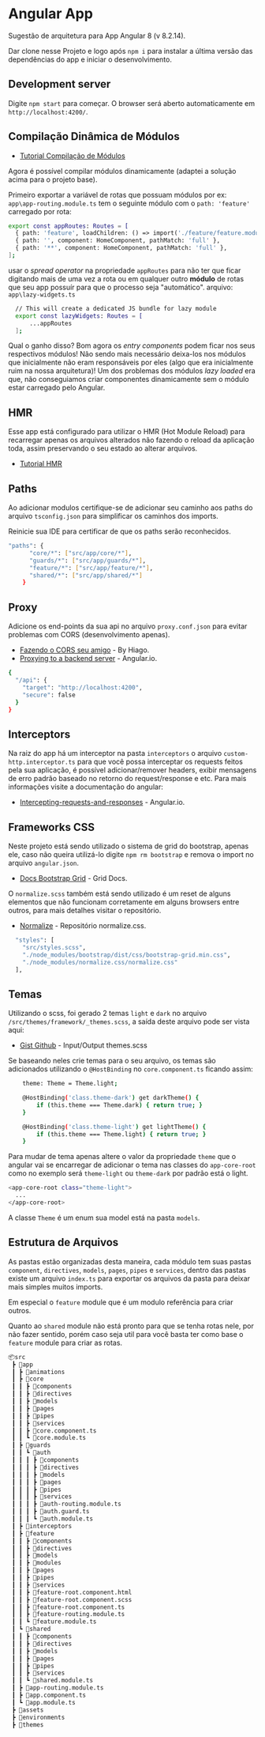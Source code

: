 # Angular App

Sugestão de arquitetura para App Angular 8 (v 8.2.14).

Dar clone nesse Projeto e logo após `npm i` para instalar a última versão das dependências do app e iniciar o desenvolvimento.

## Development server

Digite `npm start` para começar. O browser será aberto automaticamente em `http://localhost:4200/`.

## Compilação Dinâmica de Módulos
* [Tutorial Compilação de Módulos](https://dev.to/binarysort/manually-lazy-load-components-in-angular-8-ffi)

Agora é possível compilar módulos dinamicamente (adaptei a solução acima para o projeto base).

Primeiro exportar a variável de rotas que possuam módulos por ex: `app\app-routing.module.ts` tem o seguinte módulo com o `path: 'feature'` carregado por rota:

```sh
export const appRoutes: Routes = [
  { path: 'feature', loadChildren: () => import('./feature/feature.module').then(m => m.FeatureModule)},
  { path: '', component: HomeComponent, pathMatch: 'full' },
  { path: '**', component: HomeComponent, pathMatch: 'full' },
];
```

usar o *spread operator* na propriedade `appRoutes` para não ter que ficar digitando mais de uma vez a rota ou em qualquer outro **módulo** de rotas que seu app possuír para que o processo seja "automático". 
arquivo: `app\lazy-widgets.ts`
```sh
  // This will create a dedicated JS bundle for lazy module
  export const lazyWidgets: Routes = [
      ...appRoutes
  ];
```

Qual o ganho disso? Bom agora os *entry components* podem ficar nos seus respectivos módulos! Não sendo mais necessário deixa-los nos módulos que inicialmente não eram responsáveis por eles (algo que era inicialmente ruim na nossa arquitetura)!
Um dos problemas dos módulos *lazy loaded* era que, não conseguiamos criar componentes dinamicamente sem o módulo estar carregado pelo Angular.

## HMR

Esse app está configurado para utilizar o HMR (Hot Module Reload) para recarregar apenas os arquivos alterados não fazendo o reload da aplicação toda, assim preservando o seu estado ao alterar arquivos.

* [Tutorial HMR](https://codinglatte.com/posts/angular/enabling-hot-module-replacement-angular-6/)

## Paths

Ao adicionar modulos certifique-se de adicionar seu caminho aos paths do arquivo `tsconfig.json` para simplificar os caminhos dos imports.

Reinicie sua IDE para certificar de que os paths serão reconhecidos.

```sh 
"paths": {
      "core/*": ["src/app/core/*"],
      "guards/*": ["src/app/guards/*"],
      "feature/*": ["src/app/feature/*"],
      "shared/*": ["src/app/shared/*"]
    }
```

## Proxy

Adicione os end-points da sua api no arquivo `proxy.conf.json` para evitar problemas com CORS (desenvolvimento apenas).

* [Fazendo o CORS seu amigo](https://www.hiago.me/2018/09/08/ionic-angular-fazendo-o-cors-seu-amigo/) - By Hiago.
* [Proxying to a backend server](https://angular.io/guide/build#proxying-to-a-backend-server) - Angular.io.

```sh 
{
  "/api": {
    "target": "http://localhost:4200",
    "secure": false
  }
}
```

## Interceptors

Na raiz do app há um interceptor na pasta `interceptors` o arquivo `custom-http.interceptor.ts` para que você possa interceptar os requests feitos pela sua aplicação,
é possível adicionar/remover headers, exibir mensagens de erro padrão baseado no retorno do request/response e etc. Para mais informações visite a documentação do angular:

* [Intercepting-requests-and-responses](https://angular.io/guide/http#intercepting-requests-and-responses) - Angular.io.

## Frameworks CSS

Neste projeto está sendo utilizado o sistema de grid do bootstrap, apenas ele, caso não queira utilizá-lo digite `npm rm bootstrap` e remova o import no arquivo `angular.json`.

* [Docs Bootstrap Grid](https://getbootstrap.com/docs/4.1/layout/grid/) - Grid Docs.

O `normalize.scss` também está sendo utilizado é um reset de alguns elementos que não funcionam corretamente em alguns browsers entre outros, para mais detalhes visitar o repositório.

* [Normalize](https://github.com/necolas/normalize.css) - Repositório normalize.css.

```sh
  "styles": [
    "src/styles.scss",
    "./node_modules/bootstrap/dist/css/bootstrap-grid.min.css",
    "./node_modules/normalize.css/normalize.css"
  ],
```

## Temas

Utilizando o scss, foi gerado 2 temas `light` e `dark` no arquivo `/src/themes/framework/_themes.scss`, a saída deste arquivo pode ser vista aqui:

* [Gist Github](https://gist.github.com/TusaMAL/3d862bc5f0d9dbd967b97ae7dfc34ff1) - Input/Output themes.scss

Se baseando neles crie temas para o seu arquivo, os temas são adicionados utilizando o `@HostBinding` no `core.component.ts` ficando assim: 

```sh
    theme: Theme = Theme.light;

    @HostBinding('class.theme-dark') get darkTheme() {
        if (this.theme === Theme.dark) { return true; }
    }

    @HostBinding('class.theme-light') get lightTheme() {
        if (this.theme === Theme.light) { return true; }
    }
```

Para mudar de tema apenas altere o valor da propriedade `theme` que o angular vai se encarregar de adicionar o tema nas classes do `app-core-root` como no exemplo será `theme-light` ou `theme-dark` por padrão está o light. 

```sh
<app-core-root class="theme-light">
  ...
</app-core-root>
```

A classe `Theme` é um enum sua model está na pasta `models`.

## Estrutura de Arquivos

As pastas estão organizadas desta maneira, cada módulo tem suas pastas `component`, `directives`, `models`, `pages`, `pipes` e `services`, dentro das pastas existe um arquivo `index.ts` para exportar os arquivos da pasta para deixar mais simples muitos imports.

Em especial o `feature` module que é um modulo referência para criar outros.

Quanto ao `shared` module não está pronto para que se tenha rotas nele, por não fazer sentido, porém caso seja util para você basta ter como base o `feature` module para criar as rotas.

```sh 
📦src
 ┣ 📂app
 ┃ ┣ 📂animations
 ┃ ┣ 📂core
 ┃ ┃ ┣ 📂components
 ┃ ┃ ┣ 📂directives
 ┃ ┃ ┣ 📂models
 ┃ ┃ ┣ 📂pages
 ┃ ┃ ┣ 📂pipes
 ┃ ┃ ┣ 📂services
 ┃ ┃ ┣ 📜core.component.ts
 ┃ ┃ ┗ 📜core.module.ts
 ┃ ┣ 📂guards
 ┃ ┃ ┗ 📂auth
 ┃ ┃ ┃ ┣ 📂components
 ┃ ┃ ┃ ┣ 📂directives
 ┃ ┃ ┃ ┣ 📂models
 ┃ ┃ ┃ ┣ 📂pages
 ┃ ┃ ┃ ┣ 📂pipes
 ┃ ┃ ┃ ┣ 📂services
 ┃ ┃ ┃ ┣ 📜auth-routing.module.ts
 ┃ ┃ ┃ ┣ 📜auth.guard.ts
 ┃ ┃ ┃ ┗ 📜auth.module.ts
 ┃ ┣ 📂interceptors
 ┃ ┣ 📂feature
 ┃ ┃ ┣ 📂components
 ┃ ┃ ┣ 📂directives
 ┃ ┃ ┣ 📂models
 ┃ ┃ ┣ 📂modules
 ┃ ┃ ┣ 📂pages
 ┃ ┃ ┣ 📂pipes
 ┃ ┃ ┣ 📂services
 ┃ ┃ ┣ 📜feature-root.component.html
 ┃ ┃ ┣ 📜feature-root.component.scss
 ┃ ┃ ┣ 📜feature-root.component.ts
 ┃ ┃ ┣ 📜feature-routing.module.ts
 ┃ ┃ ┗ 📜feature.module.ts
 ┃ ┗ 📂shared
 ┃ ┃ ┣ 📂components
 ┃ ┃ ┣ 📂directives
 ┃ ┃ ┣ 📂models
 ┃ ┃ ┣ 📂pages
 ┃ ┃ ┣ 📂pipes
 ┃ ┃ ┣ 📂services
 ┃ ┃ ┗ 📜shared.module.ts
 ┃ ┣ 📜app-routing.module.ts
 ┃ ┣ 📜app.component.ts
 ┃ ┗ 📜app.module.ts
 ┣ 📂assets
 ┣ 📂environments
 ┣ 📂themes
```